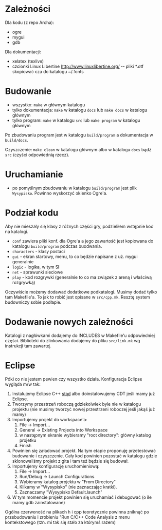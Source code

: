 # Zależności

Dla kodu (z repo Archa):

- ogre
- mygui
- gdb

Dla dokumentacji:

- xelatex (texlive)
- czcionki Linux Libertine <http://www.linuxlibertine.org/> -- pliki *.otf skopiować cza do katalogu ~/.fonts

# Budowanie

- wszystko: `make` w głównym katalogu
- tylko dokumentacja: `make` w katalogu `docs` lub `make docs` w katalogu głównym
- tylko program: `make` w katalogu `src` lub `make program` w katalogu głównym

Po zbudowaniu program jest w katalogu `build/program` a dokumentacja w `build/docs`.

Czyszczenie: `make clean` w katalogu głównym albo w katalogu `docs` bądź `src` (czyści odpowiednią rzecz).

# Uruchamianie

- po pomyślnym zbudowaniu w katalogu `build/program` jest plik
  `Wysypisko`. Powinno wyskorzyć okienko Ogre'a.

# Podział kodu

Aby nie mieszały się klasy z różnych części gry, podzieliłem
wstępnie kod na katalogi.

- `conf` zawiera pliki konf. dla Ogre'a a jego zawartość jest
kopiowana do katalogu `build/program` podczas buodwania.
- `characters` - klasy postaci
- `gui` - ekran startowy, menu, to co będzie napisane z uż. mygui generalnie
- `logic` - logika, w tym SI
- `net` - sprawunki sieciowe
- `play` - kod rozgrywki (generalnie to co ma związek z areną i właściwą rozgrywką)

Oczywiście możemy dodawać dodatkowe podkatalogi. Musimy dodać tylko
tam Makefile'a. To jak to robić jest opisane w `src/cpp.mk`. Resztę
system budowniczy sobie podłapie.

# Dodawanie nowych zależności

Katalogi z nagłówkami dodajemy do INCLUDES w Makefile'u odpowiedniej
części. Biblioteki do zlinkowania dodajemy do pliku `src/link.mk` wg
instrukcji tam zawartej.

# Eclipse

Póki co nie jestem pewien czy wszystko działa. Konfiguracja Eclipse wygląda m/w tak:

1. Instalujemy Eclipse C++ [stąd](http://www.eclipse.org/downloads/packages/eclipse-ide-cc-linux-developers-includes-incubating-components/indigosr1) albo doinstalowujemy CDT jeśli mamy już Eclipse.
1. Tworzymy przestrzeń roboczą gdziekolwiek byle nie w katalogu projektu (nie musimy tworzyć nowej przestrzeni roboczej jeśli jakąś już mamy)
2. Importujemy projekt do workspace'a:
   1. File -> Import...
   2. General -> Existing Projects into Workspace
   3. w następnym ekranie wybieramy "root directory": główny katalog projetku
   4. Finish
3. Powinien się załadować projekt. Na tym etapie proponuję przetestować budowanie i czyszczenie.
Cały kod powinien pozostać w katalogu gdzie sklonowaliśmy projekt z gita i tam też będzie się budował.
4. Importujemy konfigurację uruchomieniową:
   1. File -> Import...
   2. Run/Debug -> Launch Configurations
   3. Wybieramy katalog projektu w "From Directory"
   4. Klikamy w "Wysypisko" (nie zaznaczając kratki).
   5. Zaznaczamy "Wysypisko Default.launch"
5. W tym momencie projekt powinien się uruchamiać i debugować (o ile mamy gdb zainstalowane)

Ogólna czerwoność na plikach h i cpp teoretycznie powinna zniknąć po
przebudowaniu i zrobieniu "Run C/C++ Code Analysis z menu
kontekstowego (tzn. mi tak się stało za którymś razem)
